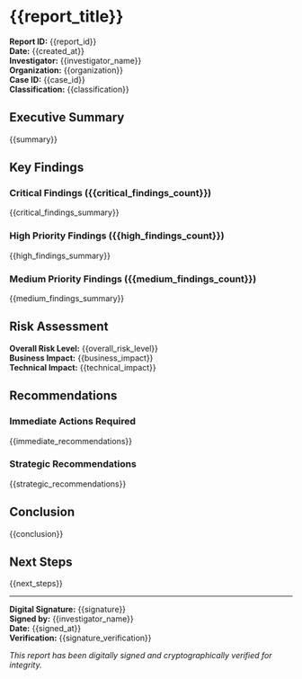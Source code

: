 # {{report_title}}

**Report ID:** {{report_id}}  
**Date:** {{created_at}}  
**Investigator:** {{investigator_name}}  
**Organization:** {{organization}}  
**Case ID:** {{case_id}}  
**Classification:** {{classification}}  

## Executive Summary

{{summary}}

## Key Findings

### Critical Findings ({{critical_findings_count}})

{{critical_findings_summary}}

### High Priority Findings ({{high_findings_count}})

{{high_findings_summary}}

### Medium Priority Findings ({{medium_findings_count}})

{{medium_findings_summary}}

## Risk Assessment

**Overall Risk Level:** {{overall_risk_level}}  
**Business Impact:** {{business_impact}}  
**Technical Impact:** {{technical_impact}}  

## Recommendations

### Immediate Actions Required

{{immediate_recommendations}}

### Strategic Recommendations

{{strategic_recommendations}}

## Conclusion

{{conclusion}}

## Next Steps

{{next_steps}}

---

**Digital Signature:** {{signature}}  
**Signed by:** {{investigator_name}}  
**Date:** {{signed_at}}  
**Verification:** {{signature_verification}}  

*This report has been digitally signed and cryptographically verified for integrity.*
